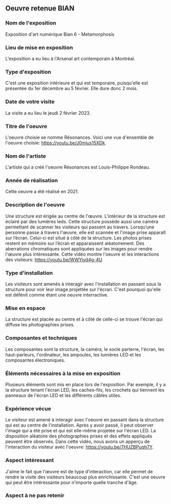 ## Oeuvre retenue BIAN

### Nom de l'exposition
Exposition d'art numérique Bian 6 - Metamorphosis

### Lieu de mise en exposition
L'exposition a eu lieu à l'Arsenal art contemporain à Montréal.

### Type d'exposition
C'est une exposition intérieure et qui est temporaire, puisqu'elle est présentée du 1er décembre au 5 février. Elle dure donc 2 mois. 

### Date de votre visite
La visite a eu lieu le jeudi 2 février 2023.

### Titre de l'oeuvre 
L'oeuvre choisie se nomme Résonances.
Voici une vue d'ensemble de l'oeuvre choisie: https://youtu.be/J0mjus15XDk.

### Nom de l'artiste
L'artiste qui a créé l'oeuvre Résonances est Louis-Philippe Rondeau.

### Année de réalisation 
Cette oeuvre a été réalisé en 2021.

### Description de l'oeuvre 
Une structure est érigée au centre de l'œuvre. L'intérieur de la structure est éclairé par des lumières leds. Cette structure possède aussi une caméra permettant de scanner les visiteurs qui passent au travers. Lorsqu’une personne passe à travers l'œuvre, elle est scannée et l'image prise apparaît sur l’écran. Celui-ci est situé à côté de la structure. Les photos prises restent en mémoire sur l’écran et apparaissent aléatoirement. Des aberrations chromatiques sont appliquées sur les images pour rendre l'œuvre plus intéressante.
Cette vidéo montre l'oeuvre et les interactions des visiteurs: https://youtu.be/WWYiyd4g-4U.

### Type d'installation 
Les visiteurs sont amenés à interagir avec l'installation en passant sous la structure pour voir leur image projettée sur l'écran. C'est pourquoi qu'elle est défénit comme étant une oeuvre interractive. 

### Mise en espace 
La structure est placée au centre et à côté de celle-ci se trouve l'écran qui diffuse les photographies prises. 

### Composantes et techniques 
Les composantes sont la structure, la caméra, le socle parterre, l'écran, les haut-parleurs, l'ordinateur, les ampoules, les lumières LED et les composantes électroniques.

### Éléments nécessaires à la mise en exposition
Plusieurs éléments sont mis en place lors de l'exposition. Par exemple, il y a la structure tenant l'écran LED, les caches-fils, les crochets qui tiennent les panneaux de l'écran LED et les différents câbles utiles. 

### Expérience vécue
Le visiteur est amené à interagir avec l'oeuvre en passant dans la structure qui est au centre de l'installation. Après y avoir passé, il peut observer l'image qui a été prise et qui est elle-même projetée sur l'écran LED. La disposition aléatoire des photographies prises et des effets appliqués peuvent être observés.
Dans cette vidéo, nous avons un apperçu de l'interaction du visiteur avec l'oeuvre: https://youtu.be/7HUZBPuqh7Y.

### Aspect intéressant
J'aime le fait que l'œuvre est de type d'interaction, car elle permet de rendre la visite des visiteurs beaucoup plus enrichissante. C'est une oeuvre qui peut être intéressante pour n'importe quelle tranche d'âge. 

### Aspect à ne pas retenir

